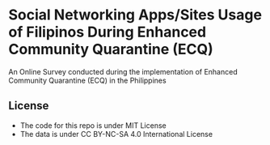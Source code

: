 # Social Networking Apps/Sites Usage of Filipinos During Enhanced Community Quarantine (ECQ)

An Online Survey conducted during the implementation of Enhanced Community Quarantine (ECQ) in the Philippines


## License

- The code for this repo is under MIT License
- The data is under CC BY-NC-SA 4.0 International License
